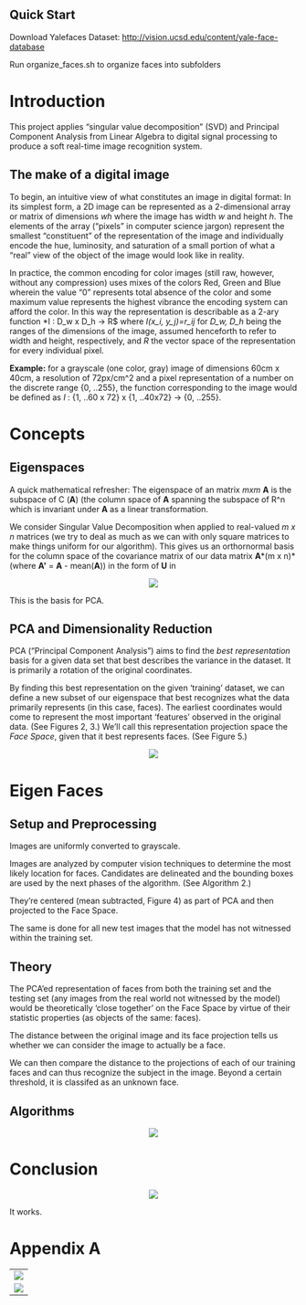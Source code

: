 Quick Start 
---------------------------

Download Yalefaces Dataset: http://vision.ucsd.edu/content/yale-face-database

Run organize_faces.sh to organize faces into subfolders 

Introduction
============

This project applies “singular value decomposition” (SVD) and Principal
Component Analysis from Linear Algebra to digital signal processing to
produce a soft real-time image recognition system.

The make of a digital image
---------------------------

To begin, an intuitive view of what constitutes an image in digital
format: In its simplest form, a 2D image can be represented as a
2-dimensional array or matrix of dimensions *wh* where the image has
width *w* and height *h*. The elements of the array (“pixels” in
computer science jargon) represent the smallest “constituent” of the
representation of the image and individually encode the hue, luminosity,
and saturation of a small portion of what a “real” view of the object of
the image would look like in reality.

In practice, the common encoding for color images (still raw, however,
without any compression) uses mixes of the colors Red, Green and Blue
wherein the value “0” represents total absence of the color and some
maximum value represents the highest vibrance the encoding system can
afford the color. In this way the representation is describable as a
2-ary function *I : D_w x D_h -> R$ where *I(x_i, y_j)=r_ij* for
*D_w, D_h* being the ranges of the dimensions of the image, assumed
henceforth to refer to width and height, respectively, and *R* the
vector space of the representation for every individual pixel.

**Example:** for a grayscale (one color, gray) image of dimensions
60cm x 40cm, a resolution of 72px/cm^2 and a pixel representation of a number on the discrete range {0, ..255},
the function corresponding to the image would be defined as *I* : {1, ..60 x 72} x {1, ..40x72\} -> {0, ..255}.

Concepts
========

Eigenspaces
-----------

A quick mathematical refresher:
The eigenspace of an matrix *mxm* **A** is the subspace of C (**A**) (the column space of **A** spanning the subspace of R^n which is invariant under **A** as a linear transformation.

We consider Singular Value Decomposition when applied to real-valued
*m x n* matrices (we try to deal as much as we can with only square
matrices to make things uniform for our algorithm). This gives us an
orthornormal basis for the column space of the covariance matrix of our
data matrix **A***(m x n)* (where **A'** = **A** - mean(**A**)) in the form of **U** in

<p align="center"><img src="images/eq_1.png"></p>

This is the basis for PCA.

PCA and Dimensionality Reduction
--------------------------------

PCA (“Principal Component Analysis”) aims to find the *best representation* basis for a given data set that best describes the variance in the dataset. It is primarily a rotation of the original coordinates.

By finding this best representation on the given ‘training’ dataset, we
can define a new subset of our eigenspace that best recognizes what the
data primarily represents (in this case, faces). The earliest
coordinates would come to represent the most important ‘features’
observed in the original data. (See Figures 2, 3.)
We’ll call this representation projection space the *Face Space*, given that it best represents faces. (See Figure 5.)

<p align="center"><img src="images/algo_1.png"></p>

Eigen Faces
===========

Setup and Preprocessing
-----------------------

Images are uniformly converted to grayscale.

Images are analyzed by computer vision techniques to determine the most
likely location for faces. Candidates are delineated and the bounding
boxes are used by the next phases of the algorithm. (See Algorithm 2.)

They’re centered (mean subtracted, Figure 4) as part of PCA and then projected to the Face Space.

The same is done for all new test images that the model has not witnessed within the training set.

Theory
------

The PCA’ed representation of faces from both the training set and the testing set (any images from the real world not witnessed by the model) would be theoretically ‘close together’ on the Face Space by virtue of their statistic properties (as objects of the same: faces).

The distance between the original image and its face projection tells us
whether we can consider the image to actually be a face.

We can then compare the distance to the projections of each of our training faces and can thus recognize the subject in the image. Beyond a certain threshold, it is classifed as an unknown face.

Algorithms
----------

<p align="center"><img src="images/algos_2_3.png"></p>

Conclusion
==========

<p align="center"><img src="images/test_img.png"></p>

It works.

Appendix A
==========

<table>
  <tr><td align="center"><img src="images/appendix_1.png"></td></tr>
  <tr><td align="center"><img src="images/appendix_2.png"></td></tr>
</table>

